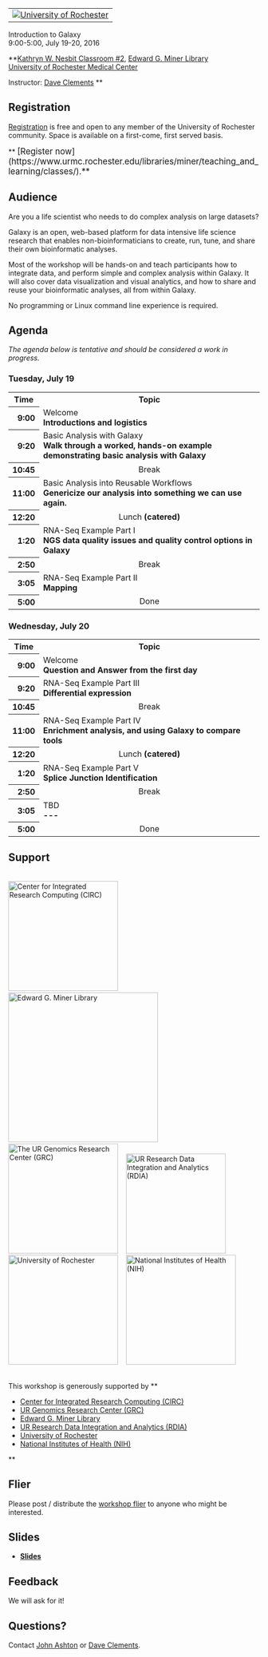 <div class='center'>
<table>
  <tr>
    <td style=" border: none; text-align: center; vertical-align: middle;"> <a href='https://www.rochester.edu/'><img src="/src/Images/Logos/URochester.png" alt="University of Rochester"  /></a> </td>
  </tr>
</table>


<div class='title'>Introduction to Galaxy<br />9:00-5:00, July 19-20, 2016</div>

**[Kathryn W. Nesbit Classroom #2](https://www.urmc.rochester.edu/libraries/miner/teaching_and_learning/classrooms.cfm), [Edward G. Miner Library](https://www.urmc.rochester.edu/libraries/miner/index.cfm)<br />
[University of Rochester Medical Center](https://www.urmc.rochester.edu/)

Instructor: [Dave Clements](/src/DaveClements/index.md)
**

</div>

## Registration

[Registration](https://www.urmc.rochester.edu/libraries/miner/teaching_and_learning/classes/) is free and open to any member of the University of Rochester community. Space is available on a first-come, first served basis. 
<br />

<div class='center'>
** <span style="font-size: larger;">[Register now](https://www.urmc.rochester.edu/libraries/miner/teaching_and_learning/classes/).** </span>
</div>

## Audience

Are you a life scientist who needs to do complex analysis on large datasets?

Galaxy is an open, web-based platform for data intensive life science research that enables non-bioinformaticians to create, run, tune, and share their own bioinformatic analyses.

Most of the workshop will be hands-on and teach participants how to integrate data, and perform simple and complex analysis within Galaxy.  It will also cover data visualization and visual analytics, and how to share and reuse your bioinformatic analyses, all from within Galaxy.

No programming or Linux command line experience is required.

## Agenda

*The agenda below is tentative and should be considered a work in progress.*

### Tuesday, July 19

<table>
  <tr class="th" >
    <th> Time </th>
    <th> Topic </th>
  </tr>
  <tr>
    <th style=" text-align: right;"> 9:00 </th>
    <td> </strong>Welcome<strong><div class='indent'>Introductions and logistics</div> </td>
  </tr>
  <tr>
    <th style=" text-align: right;"> 9:20 </th>
    <td> </strong>Basic Analysis with Galaxy<strong><div class='indent'>Walk through a worked, hands-on example demonstrating basic analysis with Galaxy</div> </td>
  </tr>
  <tr>
    <th style=" text-align: right;"> 10:45 </th>
    <td style=" text-align: center;"> </strong>Break<strong> </td>
  </tr>
  <tr>
    <th style=" text-align: right;"> 11:00 </th>
    <td> </strong>Basic Analysis into Reusable Workflows<strong><div class='indent'>Genericize our analysis into something we can use again.</div> </td>
  </tr>
  <tr>
    <th style=" text-align: right;"> 12:20 </th>
    <td style=" text-align: center;"> </strong>Lunch<strong> (catered) </td>
  </tr>
  <tr>
    <th style=" text-align: right;"> 1:20 </th>
    <td> </strong>RNA-Seq Example Part I<strong><div class='indent'> NGS data quality issues and quality control options in Galaxy</div> </td>
  </tr>
  <tr>
    <th style=" text-align: right;"> 2:50 </th>
    <td style=" text-align: center;"> </strong>Break<strong> </td>
  </tr>
  <tr>
    <th style=" text-align: right;"> 3:05 </th>
    <td> </strong>RNA-Seq Example Part II<strong><div class='indent'> Mapping  </div> </td>
  </tr>
  <tr>
    <th style=" text-align: right;"> 5:00 </th>
    <td style=" text-align: center;"> </strong>Done<strong> </td>
  </tr>
</table>


### Wednesday, July 20

<table>
  <tr class="th" >
    <th> Time </th>
    <th> Topic </th>
  </tr>
  <tr>
    <th style=" text-align: right;"> 9:00 </th>
    <td> </strong>Welcome<strong><div class='indent'>Question and Answer from the first day</div> </td>
  </tr>
  <tr>
    <th style=" text-align: right;"> 9:20 </th>
    <td> </strong>RNA-Seq Example Part III<strong><div class='indent'> Differential expression </div> </td>
  </tr>
  <tr>
    <th style=" text-align: right;"> 10:45 </th>
    <td style=" text-align: center;"> </strong>Break<strong> </td>
  </tr>
  <tr>
    <th style=" text-align: right;"> 11:00 </th>
    <td> </strong>RNA-Seq Example Part IV<strong><div class='indent'> Enrichment analysis, and using Galaxy to compare tools</div> </td>
  </tr>
  <tr>
    <th style=" text-align: right;"> 12:20 </th>
    <td style=" text-align: center;"> </strong>Lunch<strong> (catered) </td>
  </tr>
  <tr>
    <th style=" text-align: right;"> 1:20 </th>
    <td> </strong>RNA-Seq Example Part V<strong><div class='indent'> Splice Junction Identification</div> </td>
  </tr>
  <tr>
    <th style=" text-align: right;"> 2:50 </th>
    <td style=" text-align: center;"> </strong>Break<strong> </td>
  </tr>
  <tr>
    <th style=" text-align: right;"> 3:05 </th>
    <td> </strong>TBD<strong><div class='indent'> --- </div> </td>
  </tr>
  <tr>
    <th style=" text-align: right;"> 5:00 </th>
    <td style=" text-align: center;"> </strong>Done<strong> </td>
  </tr>
</table>



## Support

<div class='center'><br />
<a href='http://www.circ.rochester.edu/'><img src="/src/Images/Logos/Rochester_CIRC.png" alt="Center for Integrated Research Computing (CIRC)" width="220" /></a> &nbsp;&nbsp;
<a href='https://www.urmc.rochester.edu/libraries/miner/index.cfm'><img src="/src/Images/Logos/Rochester_MinerLibrary.png" alt="Edward G. Miner Library" width="300" /></a> &nbsp;&nbsp;
<a href='https://www.urmc.rochester.edu/research/for-researchers/shared-resource-laboratories-facilities/laboratories/Rochester-Genomics-Center/'><img src="/src/Images/Logos/URochesterMC.png" alt="The UR Genomics Research Center (GRC)" width="220" /></a> &nbsp;&nbsp;
<a href='https://www.urmc.rochester.edu/smd/it/research/research-data-integration-and-analytics-rdia.aspx'><img src="/src/Images/Logos/URochesterSOMAD.jpg" alt="UR Research Data Integration and Analytics (RDIA)" width="200" /></a> &nbsp;
<a href='https://www.rochester.edu/'><img src="/src/Images/Logos/URochester.png" alt="University of Rochester" width="220" /></a> &nbsp;&nbsp;
<a href='http://www.nih.gov/'><img src="/src/Images/Logos/NIHwithTagline.png" alt="National Institutes of Health (NIH)" width="220" /></a>
</div><br />

This workshop is generously supported by **
* [Center for Integrated Research Computing (CIRC)](http://www.circ.rochester.edu/) 
* [UR Genomics Research Center (GRC)](https://www.urmc.rochester.edu/research/for-researchers/shared-resource-laboratories-facilities/laboratories/Rochester-Genomics-Center/) 
* [Edward G. Miner Library](https://www.urmc.rochester.edu/libraries/miner/index.cfm) 
* [UR Research Data Integration and Analytics (RDIA)](https://www.urmc.rochester.edu/smd/it/research/research-data-integration-and-analytics-rdia.aspx)
* [University of Rochester](https://www.rochester.edu/)
* [National Institutes of Health (NIH)](http://www.nih.gov/)

**

## Flier

Please post / distribute the [workshop flier](ATTACHMENT_URLRochester2016Workshop.pdf) to anyone who might be interested.

## Slides

* **[Slides](ATTACHMENT_URLDocuments/Presentations/20160RochesterWorkshop.pdf)**

## Feedback

We will ask for it!

## Questions?

Contact [John Ashton](https://www.urmc.rochester.edu/people/26567020-john-m-ashton) or [Dave Clements](/src/DaveClements/index.md).
